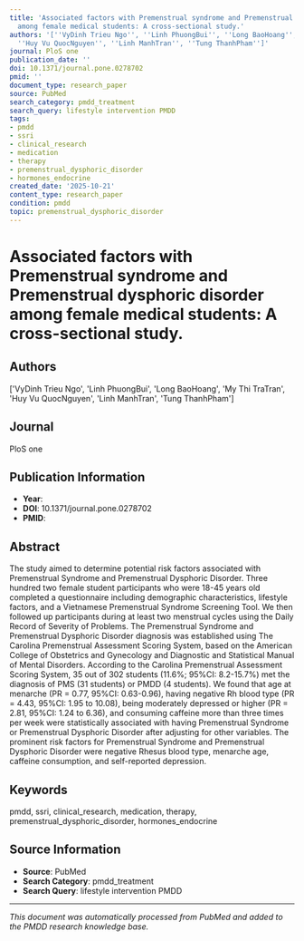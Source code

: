 ```yaml
---
title: 'Associated factors with Premenstrual syndrome and Premenstrual dysphoric disorder
  among female medical students: A cross-sectional study.'
authors: '[''VyDinh Trieu Ngo'', ''Linh PhuongBui'', ''Long BaoHoang'', ''My Thi TraTran'',
  ''Huy Vu QuocNguyen'', ''Linh ManhTran'', ''Tung ThanhPham'']'
journal: PloS one
publication_date: ''
doi: 10.1371/journal.pone.0278702
pmid: ''
document_type: research_paper
source: PubMed
search_category: pmdd_treatment
search_query: lifestyle intervention PMDD
tags:
- pmdd
- ssri
- clinical_research
- medication
- therapy
- premenstrual_dysphoric_disorder
- hormones_endocrine
created_date: '2025-10-21'
content_type: research_paper
condition: pmdd
topic: premenstrual_dysphoric_disorder
---
```


# Associated factors with Premenstrual syndrome and Premenstrual dysphoric disorder among female medical students: A cross-sectional study.

## Authors
['VyDinh Trieu Ngo', 'Linh PhuongBui', 'Long BaoHoang', 'My Thi TraTran', 'Huy Vu QuocNguyen', 'Linh ManhTran', 'Tung ThanhPham']

## Journal
PloS one

## Publication Information
- **Year**: 
- **DOI**: 10.1371/journal.pone.0278702
- **PMID**: 

## Abstract
The study aimed to determine potential risk factors associated with Premenstrual Syndrome and Premenstrual Dysphoric Disorder. Three hundred two female student participants who were 18-45 years old completed a questionnaire including demographic characteristics, lifestyle factors, and a Vietnamese Premenstrual Syndrome Screening Tool. We then followed up participants during at least two menstrual cycles using the Daily Record of Severity of Problems. The Premenstrual Syndrome and Premenstrual Dysphoric Disorder diagnosis was established using The Carolina Premenstrual Assessment Scoring System, based on the American College of Obstetrics and Gynecology and Diagnostic and Statistical Manual of Mental Disorders. According to the Carolina Premenstrual Assessment Scoring System, 35 out of 302 students (11.6%; 95%CI: 8.2-15.7%) met the diagnosis of PMS (31 students) or PMDD (4 students). We found that age at menarche (PR = 0.77, 95%CI: 0.63-0.96), having negative Rh blood type (PR = 4.43, 95%CI: 1.95 to 10.08), being moderately depressed or higher (PR = 2.81, 95%CI: 1.24 to 6.36), and consuming caffeine more than three times per week were statistically associated with having Premenstrual Syndrome or Premenstrual Dysphoric Disorder after adjusting for other variables. The prominent risk factors for Premenstrual Syndrome and Premenstrual Dysphoric Disorder were negative Rhesus blood type, menarche age, caffeine consumption, and self-reported depression.

## Keywords
pmdd, ssri, clinical_research, medication, therapy, premenstrual_dysphoric_disorder, hormones_endocrine

## Source Information
- **Source**: PubMed
- **Search Category**: pmdd_treatment
- **Search Query**: lifestyle intervention PMDD

---
*This document was automatically processed from PubMed and added to the PMDD research knowledge base.*
